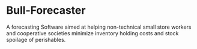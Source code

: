 # Bull-Forecaster
A forecasting Software aimed at helping non-technical small store workers and cooperative societies minimize inventory holding costs and stock spoilage of perishables.
